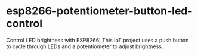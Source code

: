# esp8266-potentiometer-button-led-control
Control LED brightness with ESP8266! This IoT project uses a push button to cycle through LEDs and a potentiometer to adjust brightness. 
